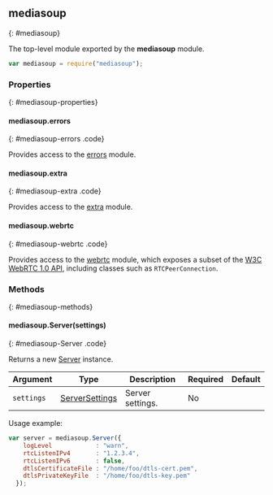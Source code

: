 ## mediasoup
{: #mediasoup}

The top-level module exported by the **mediasoup** module.

```javascript
var mediasoup = require("mediasoup");
```


### Properties
{: #mediasoup-properties}

<section markdown="1">

#### mediasoup.errors
{: #mediasoup-errors .code}

Provides access to the [errors](#errors) module.

#### mediasoup.extra
{: #mediasoup-extra .code}

Provides access to the [extra](#extra) module.

#### mediasoup.webrtc
{: #mediasoup-webrtc .code}

Provides access to the [webrtc](#webrtc) module, which exposes a subset of the [W3C WebRTC 1.0 API](https://www.w3.org/TR/webrtc/), including classes such as `RTCPeerConnection`.

</section>


### Methods
{: #mediasoup-methods}

<section markdown="1">

#### mediasoup.Server(settings)
{: #mediasoup-Server .code}

Returns a new [Server](#Server) instance.

<div markdown="1" class="table-wrapper L3">

Argument   | Type    | Description | Required | Default 
---------- | ------- | ----------- | -------- | ----------
`settings` | [ServerSettings](#Server-ServerSettings) | Server settings. | No |

</div>

Usage example:

```javascript
var server = mediasoup.Server({
    logLevel            : "warn",
    rtcListenIPv4       : "1.2.3.4",
    rtcListenIPv6       : false,
    dtlsCertificateFile : "/home/foo/dtls-cert.pem",
    dtlsPrivateKeyFile  : "/home/foo/dtls-key.pem"
  });
```

</section>

